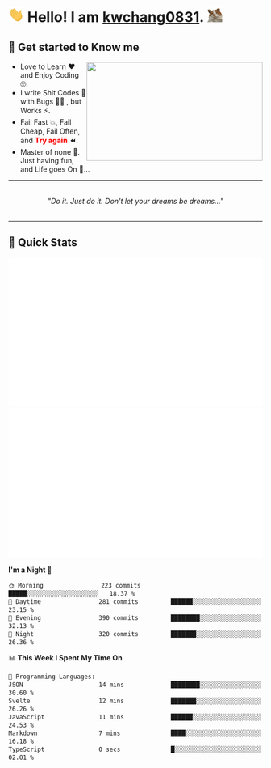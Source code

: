 <h1> <img src="./assets/hi.gif" height="30px"> Hello! I am <a href="https://github.com/kwchang0831">kwchang0831</a>. <img src="./assets/cool-cat.gif" height="30px"> </h1>
</h1>

## 🎉 Get started to Know me

<a href="#"><img align="right" src="https://media.tenor.com/S5qCffxIFdUAAAAC/the-muppet-kermit-the-frog.gif" width="349" height="195" /></a>

- Love to Learn ❤️ and Enjoy Coding 🤓.
- I write Shit Codes 💩 with Bugs 🐛🐛 , but Works ⚡️.
- Fail Fast 💥, Fail Cheap, Fail Often, and <span style="color:red;font-weight:800;">Try again</span> ⏪️.
- Master of none 🤪. Just having fun, and Life goes On 🌱...

<hr/>
<br/>
<div align="center">
<i>"Do it. Just do it. Don't let your dreams be dreams..." </i>
</div>
<br/>
<hr/>

## 🙈 Quick Stats

![](https://raw.githubusercontent.com/kwchang0831/kwchang0831/output/generated/overview.svg)
![](https://raw.githubusercontent.com/kwchang0831/kwchang0831/output/generated/languages.svg)

<!--START_SECTION:waka-->
**I'm a Night 🦉** 

```text
🌞 Morning                223 commits         █████░░░░░░░░░░░░░░░░░░░░   18.37 % 
🌆 Daytime                281 commits         ██████░░░░░░░░░░░░░░░░░░░   23.15 % 
🌃 Evening                390 commits         ████████░░░░░░░░░░░░░░░░░   32.13 % 
🌙 Night                  320 commits         ███████░░░░░░░░░░░░░░░░░░   26.36 % 
```


📊 **This Week I Spent My Time On** 

```text
💬 Programming Languages: 
JSON                     14 mins             ████████░░░░░░░░░░░░░░░░░   30.60 % 
Svelte                   12 mins             ███████░░░░░░░░░░░░░░░░░░   26.26 % 
JavaScript               11 mins             ██████░░░░░░░░░░░░░░░░░░░   24.53 % 
Markdown                 7 mins              ████░░░░░░░░░░░░░░░░░░░░░   16.18 % 
TypeScript               0 secs              █░░░░░░░░░░░░░░░░░░░░░░░░   02.01 % 
```


<!--END_SECTION:waka-->
